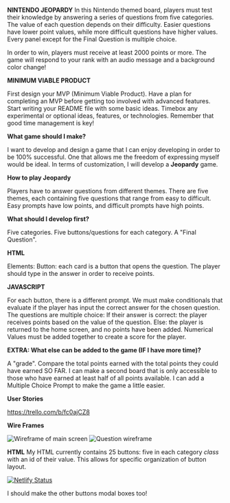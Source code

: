 **NINTENDO JEOPARDY**
In this Nintendo themed board, players must test their knowledge by answering a series of questions from five categories. The value of each question depends on their difficulty. Easier questions have lower point values, while more difficult questions have higher values. Every panel except for the Final Question is multiple choice.

In order to win, players must receive at least 2000 points or more. The game will respond to your rank with an audio message and a background color change!

**MINIMUM VIABLE PRODUCT**

First design your MVP (Minimum Viable Product). Have a plan for completing an MVP before getting too involved with advanced features. Start writing your README file with some basic ideas. Timebox any experimental or optional ideas, features, or technologies. Remember that good time management is key!

**What game should I make?**

I want to develop and design a game that I can enjoy developing in order to be 100% successful. One that allows me the freedom of expressing myself would be ideal. In terms of customization, I will develop a **Jeopardy** game.

**How to play Jeopardy**

Players have to answer questions from different themes. There are five themes, each containing five questions that range from easy to difficult. Easy prompts have low points, and difficult prompts have high points.

**What should I develop first?**

Five categories.
Five buttons/questions for each category.
A "Final Question".

**HTML**

Elements:
Button: each card is a button that opens the question. The player should type in the answer in order to receive points.


**JAVASCRIPT**

For each button, there is a different prompt. We must make conditionals that evaluate if the player has input the correct answer for the chosen question.
The questions are multiple choice:
If their answer is correct: the player receives points based on the value of the question.
Else: the player is returned to the home screen, and no points have been added.
Numerical Values must be added together to create a score for the player.


**EXTRA: What else can be added to the game (IF I have more time)?**

A "grade". Compare the total points earned with the total points they could have earned SO FAR.
I can make a second board that is only accessible to those who have earned at least half of all points available.
I can add a Multiple Choice Prompt to make the game a little easier.


**User Stories**

https://trello.com/b/fc0ajCZ8

**Wire Frames**

<img src="Wireframes/Web 1920 – 1.png" alt = "Wireframe of main screen">
<img src="Wireframes/Web 1920 – 2.png" alt = "Question wireframe">


**HTML**
My HTML currently contains 25 buttons: five in each category *class* with an id of their value. This allows for specific organization of button layout.


[![Netlify Status](https://api.netlify.com/api/v1/badges/bdfcb766-a0b7-4762-9ee9-5fec38fd308f/deploy-status)](https://app.netlify.com/sites/nintendo-jeopardy/deploys)

I should make the other buttons modal boxes too!